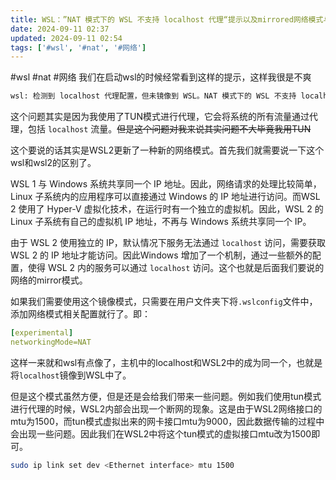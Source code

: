 ```yaml
---
title: WSL：”NAT 模式下的 WSL 不支持 localhost 代理“提示以及mirrored网络模式与TUN模式的冲突
date: 2024-09-11 02:37
updated: 2024-09-11 02:54
tags: ['#wsl', '#nat', '#网络']
---
```


#wsl #nat #网络
我们在启动wsl的时候经常看到这样的提示，这样我很是不爽

```bash
wsl: 检测到 localhost 代理配置，但未镜像到 WSL。NAT 模式下的 WSL 不支持 localhost 代理。
```

这个问题其实是因为我使用了TUN模式进行代理，它会将系统的所有流量通过代理，包括 `localhost` 流量。~~但是这个问题对我来说其实问题不大毕竟我用TUN~~

这个要说的话其实是WSL2更新了一种新的网络模式。首先我们就需要说一下这个wsl和wsl2的区别了。

WSL 1 与 Windows 系统共享同一个 IP 地址。因此，网络请求的处理比较简单，Linux 子系统内的应用程序可以直接通过 Windows 的 IP 地址进行访问。而WSL 2 使用了 Hyper-V 虚拟化技术，在运行时有一个独立的虚拟机。因此，WSL 2 的 Linux 子系统有自己的虚拟机 IP 地址，不再与 Windows 系统共享同一个 IP。

由于 WSL 2 使用独立的 IP，默认情况下服务无法通过 `localhost` 访问，需要获取 WSL 2 的 IP 地址才能访问。因此Windows 增加了一个机制，通过一些额外的配置，使得 WSL 2 内的服务可以通过 `localhost` 访问。这个也就是后面我们要说的网络的mirror模式。

如果我们需要使用这个镜像模式，只需要在用户文件夹下将`.wslconfig`文件中，添加网络模式相关配置就行了。即：

```yaml
[experimental]
networkingMode=NAT
```

这样一来就和wsl有点像了，主机中的localhost和WSL2中的成为同一个，也就是将`localhost`镜像到WSL中了。

但是这个模式虽然方便，但是还是会给我们带来一些问题。例如我们使用tun模式进行代理的时候，WSL2内部会出现一个断网的现象。这是由于WSL2网络接口的mtu为1500，而tun模式虚拟出来的网卡接口mtu为9000，因此数据传输的过程中会出现一些问题。因此我们在WSL2中将这个tun模式的虚拟接口mtu改为1500即可。

```bash
sudo ip link set dev <Ethernet interface> mtu 1500
```

